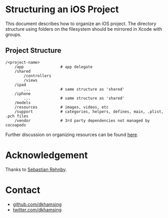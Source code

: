# Structuring an iOS Project

This document describes how to organize an iOS project. The directory structure using folders on the filesystem should be mirrored in Xcode with groups.

## Project Structure

```
/<project-name>
	/app				# app delegate
	/shared
		/controllers
		/views	
	/ipad
		...				# same structure as 'shared'
	/iphone
		...				# same structure as 'shared'
	/models
	/resources			# images, videos, etc
	/support			# categories, helpers, defines, main, .plist, .pch files
	/vendor				# 3rd party dependencies not managed by cocoapods
```

Further discussion on organizing resources can be found [here](https://github.com/dkhamsing/ios-asset-names).

# Acknowledgement

Thanks to [Sebastian Rehnby](http://www.sebastianrehnby.com/blog/2013/01/15/structuring-an-ios-project/).


# Contact

- [github.com/dkhamsing](https://github.com/dkhamsing)
- [twitter.com/dkhamsing](https://twitter.com/dkhamsing)
